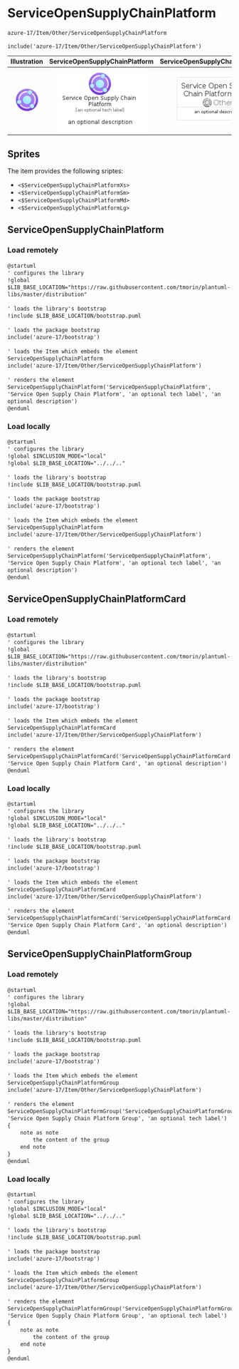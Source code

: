 # ServiceOpenSupplyChainPlatform


```text
azure-17/Item/Other/ServiceOpenSupplyChainPlatform
```

```text
include('azure-17/Item/Other/ServiceOpenSupplyChainPlatform')
```



| Illustration | ServiceOpenSupplyChainPlatform | ServiceOpenSupplyChainPlatformCard | ServiceOpenSupplyChainPlatformGroup |
| :---: | :---: | :---: | :---: |
| ![illustration for Illustration](../../../azure-17/Item/Other/ServiceOpenSupplyChainPlatform.png) | ![illustration for ServiceOpenSupplyChainPlatform](../../../azure-17/Item/Other/ServiceOpenSupplyChainPlatform.Local.png) | ![illustration for ServiceOpenSupplyChainPlatformCard](../../../azure-17/Item/Other/ServiceOpenSupplyChainPlatformCard.Local.png) | ![illustration for ServiceOpenSupplyChainPlatformGroup](../../../azure-17/Item/Other/ServiceOpenSupplyChainPlatformGroup.Local.png) |



## Sprites
The item provides the following sriptes:

- `<$ServiceOpenSupplyChainPlatformXs>`
- `<$ServiceOpenSupplyChainPlatformSm>`
- `<$ServiceOpenSupplyChainPlatformMd>`
- `<$ServiceOpenSupplyChainPlatformLg>`





## ServiceOpenSupplyChainPlatform

### Load remotely
```plantuml
@startuml
' configures the library
!global $LIB_BASE_LOCATION="https://raw.githubusercontent.com/tmorin/plantuml-libs/master/distribution"

' loads the library's bootstrap
!include $LIB_BASE_LOCATION/bootstrap.puml

' loads the package bootstrap
include('azure-17/bootstrap')

' loads the Item which embeds the element ServiceOpenSupplyChainPlatform
include('azure-17/Item/Other/ServiceOpenSupplyChainPlatform')

' renders the element
ServiceOpenSupplyChainPlatform('ServiceOpenSupplyChainPlatform', 'Service Open Supply Chain Platform', 'an optional tech label', 'an optional description')
@enduml
```

### Load locally
```plantuml
@startuml
' configures the library
!global $INCLUSION_MODE="local"
!global $LIB_BASE_LOCATION="../../.."

' loads the library's bootstrap
!include $LIB_BASE_LOCATION/bootstrap.puml

' loads the package bootstrap
include('azure-17/bootstrap')

' loads the Item which embeds the element ServiceOpenSupplyChainPlatform
include('azure-17/Item/Other/ServiceOpenSupplyChainPlatform')

' renders the element
ServiceOpenSupplyChainPlatform('ServiceOpenSupplyChainPlatform', 'Service Open Supply Chain Platform', 'an optional tech label', 'an optional description')
@enduml
```

## ServiceOpenSupplyChainPlatformCard

### Load remotely
```plantuml
@startuml
' configures the library
!global $LIB_BASE_LOCATION="https://raw.githubusercontent.com/tmorin/plantuml-libs/master/distribution"

' loads the library's bootstrap
!include $LIB_BASE_LOCATION/bootstrap.puml

' loads the package bootstrap
include('azure-17/bootstrap')

' loads the Item which embeds the element ServiceOpenSupplyChainPlatformCard
include('azure-17/Item/Other/ServiceOpenSupplyChainPlatform')

' renders the element
ServiceOpenSupplyChainPlatformCard('ServiceOpenSupplyChainPlatformCard', 'Service Open Supply Chain Platform Card', 'an optional description')
@enduml
```

### Load locally
```plantuml
@startuml
' configures the library
!global $INCLUSION_MODE="local"
!global $LIB_BASE_LOCATION="../../.."

' loads the library's bootstrap
!include $LIB_BASE_LOCATION/bootstrap.puml

' loads the package bootstrap
include('azure-17/bootstrap')

' loads the Item which embeds the element ServiceOpenSupplyChainPlatformCard
include('azure-17/Item/Other/ServiceOpenSupplyChainPlatform')

' renders the element
ServiceOpenSupplyChainPlatformCard('ServiceOpenSupplyChainPlatformCard', 'Service Open Supply Chain Platform Card', 'an optional description')
@enduml
```

## ServiceOpenSupplyChainPlatformGroup

### Load remotely
```plantuml
@startuml
' configures the library
!global $LIB_BASE_LOCATION="https://raw.githubusercontent.com/tmorin/plantuml-libs/master/distribution"

' loads the library's bootstrap
!include $LIB_BASE_LOCATION/bootstrap.puml

' loads the package bootstrap
include('azure-17/bootstrap')

' loads the Item which embeds the element ServiceOpenSupplyChainPlatformGroup
include('azure-17/Item/Other/ServiceOpenSupplyChainPlatform')

' renders the element
ServiceOpenSupplyChainPlatformGroup('ServiceOpenSupplyChainPlatformGroup', 'Service Open Supply Chain Platform Group', 'an optional tech label') {
    note as note
        the content of the group
    end note
}
@enduml
```

### Load locally
```plantuml
@startuml
' configures the library
!global $INCLUSION_MODE="local"
!global $LIB_BASE_LOCATION="../../.."

' loads the library's bootstrap
!include $LIB_BASE_LOCATION/bootstrap.puml

' loads the package bootstrap
include('azure-17/bootstrap')

' loads the Item which embeds the element ServiceOpenSupplyChainPlatformGroup
include('azure-17/Item/Other/ServiceOpenSupplyChainPlatform')

' renders the element
ServiceOpenSupplyChainPlatformGroup('ServiceOpenSupplyChainPlatformGroup', 'Service Open Supply Chain Platform Group', 'an optional tech label') {
    note as note
        the content of the group
    end note
}
@enduml
```

